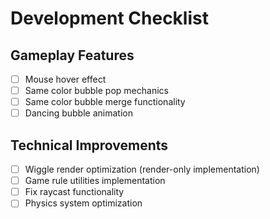 # Development Checklist

## Gameplay Features
- [ ] Mouse hover effect
- [ ] Same color bubble pop mechanics
- [ ] Same color bubble merge functionality
- [ ] Dancing bubble animation

## Technical Improvements
- [ ] Wiggle render optimization (render-only implementation)
- [ ] Game rule utilities implementation
- [ ] Fix raycast functionality
- [ ] Physics system optimization
